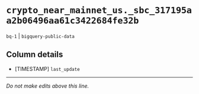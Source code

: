 # `crypto_near_mainnet_us._sbc_317195aa2b06496aa61c3422684fe32b`
`bq-1` | `bigquery-public-data`

## Column details
* [TIMESTAMP] `last_update`

-------------------------------------------------------------------------------
*Do not make edits above this line.*
